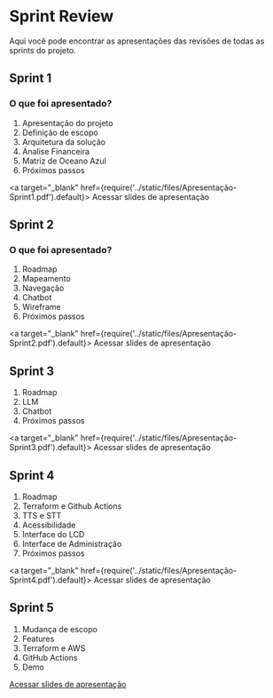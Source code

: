 # Sprint Review

Aqui você pode encontrar as apresentações das revisões de todas as sprints do projeto.

## Sprint 1

### O que foi apresentado?

1. Apresentação do projeto
2. Definição de escopo
3. Arquitetura da solução
4. Ánalise Financeira
5. Matriz de Oceano Azul
6. Próximos passos

<a target="\_blank" href={require('../static/files/Apresentação-Sprint1.pdf').default}> Acessar slides de apresentação </a>

## Sprint 2

### O que foi apresentado?


1. Roadmap
2. Mapeamento
3. Navegação
4. Chatbot
5. Wireframe
6. Próximos passos
     
<a target="\_blank" href={require('../static/files/Apresentação-Sprint2.pdf').default}> Acessar slides de apresentação </a>

## Sprint 3

1. Roadmap
2. LLM
3. Chatbot
4. Próximos passos

<a target="\_blank" href={require('../static/files/Apresentação-Sprint3.pdf').default}> Acessar slides de apresentação </a>


## Sprint 4

1. Roadmap
2. Terraform e Github Actions
3. TTS e STT
4. Acessibilidade
5. Interface do LCD
6. Interface de Administração
7. Próximos passos

<a target="\_blank" href={require('../static/files/Apresentação-Sprint4.pdf').default}> Acessar slides de apresentação </a>

## Sprint 5

1. Mudança de escopo
2. Features
3. Terraform e AWS
4. GitHub Actions
5. Demo

<a target="\_blank" href="https://www.canva.com/design/DAF3i27rvOQ/r6qk6Q4rh5SISCzbPLuO2Q/edit?utm_content=DAF3i27rvOQ&utm_campaign=designshare&utm_medium=link2&utm_source=sharebutton"> Acessar slides de apresentação </a>
